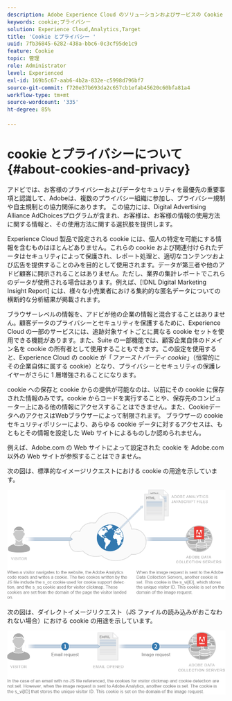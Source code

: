 ```yaml
---
description: Adobe Experience Cloud のソリューションおよびサービスの Cookie とプライバシーについて説明します。
keywords: cookie;プライバシー
solution: Experience Cloud,Analytics,Target
title: 'Cookie とプライバシー '
uuid: 7fb36845-6282-438a-bbc6-0c3cf95de1c9
feature: Cookie
topic: 管理
role: Administrator
level: Experienced
exl-id: 169b5c67-aab6-4b2a-832e-c5998d796bf7
source-git-commit: f720e37b693da2c657cb1efab45620c60bfa81a4
workflow-type: tm+mt
source-wordcount: '335'
ht-degree: 85%

---
```


# cookie とプライバシーについて {#about-cookies-and-privacy}

アドビでは、お客様のプライバシーおよびデータセキュリティを最優先の重要事項と認識して、Adobeは、複数のプライバシー組織に参加し、プライバシー規制や自主規制との協力関係にあります。 この協力には、Digital Advertising Alliance AdChoicesプログラムが含まれ、お客様は、お客様の情報の使用方法に関する情報と、その使用方法に関する選択肢を提供します。

Experience Cloud 製品で設定される cookie には、個人の特定を可能にする情報を含むものはほとんどありません。これらの cookie および関連付けられたデータはセキュリティによって保護され、レポート処理と、適切なコンテンツおよび広告を提供することのみを目的として使用されます。データが第三者や他のアドビ顧客に開示されることはありません。ただし、業界の集計レポートでこれらのデータが使用される場合はあります。例えば、[!DNL Digital Marketing Insight Report] には、様々な小売業者における集約的な匿名データについての横断的な分析結果が掲載されます。

ブラウザーレベルの情報を、アドビが他の企業の情報と混合することはありません。顧客データのプライバシーとセキュリティを保護するために、Experience Cloud の一部のサービスには、追跡対象サイトごとに異なる cookie セットを使用できる機能があります。また、Suite の一部機能では、顧客企業自体のドメイン名を cookie の所有者として使用することもできます。この設定を使用すると、Experience Cloud の cookie が「*ファーストパーティ cookie*」（恒常的にその企業自体に属する cookie）となり、プライバシーとセキュリティの保護レイヤーがさらに 1 層増強されることになります。

cookie への保存と cookie からの提供が可能なのは、以前にその cookie に保存された情報のみです。cookie からコードを実行することや、保存先のコンピューター上にある他の情報にアクセスすることはできません。また、CookieデータへのアクセスはWebブラウザーによって制限されます。 ブラウザーの cookie セキュリティポリシーにより、あらゆる cookie データに対するアクセスは、もともとその情報を設定した Web サイトによるものしか認められません。

例えば、Adobe.com の Web サイトによって設定された cookie を Adobe.com 以外の Web サイトが参照することはできません。

次の図は、標準的なイメージリクエストにおける cookie の用途を示しています。

![](assets/CookiesProcessGraphic-01.png)

次の図は、ダイレクトイメージリクエスト（JS ファイルの読み込みがおこなわれない場合）における cookie の用途を示しています。

![](assets/CookiesProcessGraphic2.png)
